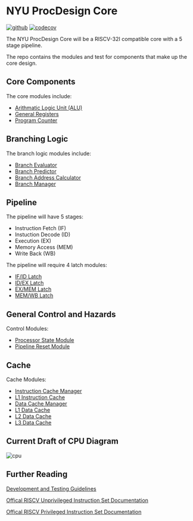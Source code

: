 # NYU ProcDesign Core

[![github](https://github.com/NYU-Processor-Design/nyu-core/actions/workflows/main.yaml/badge.svg)](https://github.com/NYU-Processor-Design/nyu-core/actions) 
[![codecov](https://codecov.io/gh/NYU-Processor-Design/nyu-core/branch/main/graph/badge.svg?token=McspW0gLf4)](https://codecov.io/gh/NYU-Processor-Design/nyu-core) 

The NYU ProcDesign Core will be a RISCV-32I compatible core with a 5 stage pipeline.

The repo contains the modules and test for components that make up the core design.

## Core Components

The core modules include:

- [Arithmatic Logic Unit (ALU)](/Documentation/01_Module_Docs/09_ALU.md)
- [General Registers](/Documentation/01_Module_Docs/00_CPU_general_purpose_registers.md)
- [Program Counter](/Documentation/01_Module_Docs/15_Program_Counter.md)

## Branching Logic

The branch logic modules include:
- [Branch Evaluator](/Documentation/01_Module_Docs/06_Branch_Evaluator.md)
- [Branch Predictor](/Documentation/01_Module_Docs/16_Branch_Predictor.md)
- [Branch Address Calculator](/Documentation/01_Module_Docs/17_Branch_Address_Calculator.md)
- [Branch Manager](/Documentation/01_Module_Docs/18_Branch_Manager.md)

## Pipeline

The pipeline will have 5 stages:
- Instruction Fetch (IF)
- Instuction Decode (ID)
- Execution (EX)
- Memory Access (MEM)
- Write Back (WB)

The pipeline will require 4 latch modules:
- [IF/ID Latch](/Documentation/01_Module_Docs/01_IF_ID_latch.md)
- [ID/EX Latch](/Documentation/01_Module_Docs/02_ID_EX_Latch.md)
- [EX/MEM Latch](/Documentation/01_Module_Docs/03_EX_MEM_Latch.md)
- [MEM/WB Latch](/Documentation/01_Module_Docs/04_MEM_WB_Latch.md)

## General Control and Hazards

Control Modules:
- [Processor State Module](/Documentation/01_Module_Docs/08_Processor_State.md)
- [Pipeline Reset Module](/Documentation/01_Module_Docs/05_General_Control_Module.md)

## Cache

Cache Modules:
- [Instruction Cache Manager](/Documentation/01_Module_Docs/13_Instruction_Cache_Manager.md)
- [L1 Instruction Cache](/Documentation/01_Module_Docs/14_L1_Instruction_Cache.md)
- [Data Cache Manager](/Documentation/01_Module_Docs/07_Data_Cache_Manager.md)
- [L1 Data Cache](/Documentation/01_Module_Docs/10_L1_Data_Cache.md)
- [L2 Data Cache](/Documentation/01_Module_Docs/11_L2_Data_Cache.md)
- [L3 Data Cache](/Documentation/01_Module_Docs/12_L3_Data_Cache.md)

## Current Draft of CPU Diagram

![cpu](https://github.com/ShinyMiraidon/nyu-core/assets/114675487/504891b2-0377-4881-aada-df4a0ddea2b0)

## Further Reading

[Development and Testing Guidelines](https://github.com/NYU-Processor-Design/nyu-core/blob/main/Documentation/00_Dev_and_Test_Docs/dev-test-process.md)

[Offical RISCV Unprivileged Instruction Set Documentation](https://riscv.org/wp-content/uploads/2017/05/riscv-spec-v2.2.pdf)

[Offical RISCV Privileged Instruction Set Documentation](https://riscv.org/wp-content/uploads/2017/05/riscv-privileged-v1.10.pdf)


